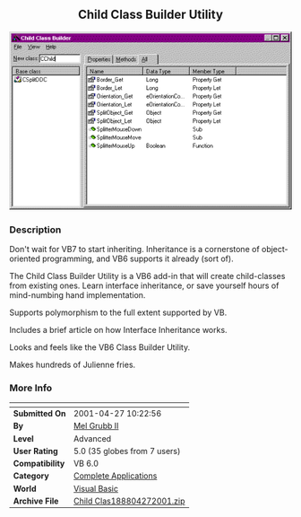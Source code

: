 ﻿<div align="center">

## Child Class Builder Utility

<img src="PIC20014271037475628.gif">
</div>

### Description

Don't wait for VB7 to start inheriting. Inheritance is a cornerstone of object-oriented programming, and VB6 supports it already (sort of).

The Child Class Builder Utility is a VB6 add-in that will create child-classes from existing ones. Learn interface inheritance, or save yourself hours of mind-numbing hand implementation.

Supports polymorphism to the full extent supported by VB.

Includes a brief article on how Interface Inheritance works.

Looks and feels like the VB6 Class Builder Utility.

Makes hundreds of Julienne fries.
 
### More Info
 


<span>             |<span>
---                |---
**Submitted On**   |2001-04-27 10:22:56
**By**             |[Mel Grubb II](https://github.com/Planet-Source-Code/PSCIndex/blob/master/ByAuthor/mel-grubb-ii.md)
**Level**          |Advanced
**User Rating**    |5.0 (35 globes from 7 users)
**Compatibility**  |VB 6\.0
**Category**       |[Complete Applications](https://github.com/Planet-Source-Code/PSCIndex/blob/master/ByCategory/complete-applications__1-27.md)
**World**          |[Visual Basic](https://github.com/Planet-Source-Code/PSCIndex/blob/master/ByWorld/visual-basic.md)
**Archive File**   |[Child Clas188804272001\.zip](https://github.com/Planet-Source-Code/mel-grubb-ii-child-class-builder-utility__1-22744/archive/master.zip)









